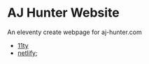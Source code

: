 # AJ Hunter Website

An eleventy create webpage for aj-hunter.com

* [11ty](https://www.11ty.dev/)
* [netlify](https://www.netlify.com/);